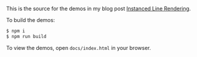 This is the source for the demos in my blog post [Instanced Line Rendering](https://wwwtyro.net/2019/11/18/instanced-lines.html).

To build the demos:

```sh
$ npm i
$ npm run build
```

To view the demos, open `docs/index.html` in your browser.
